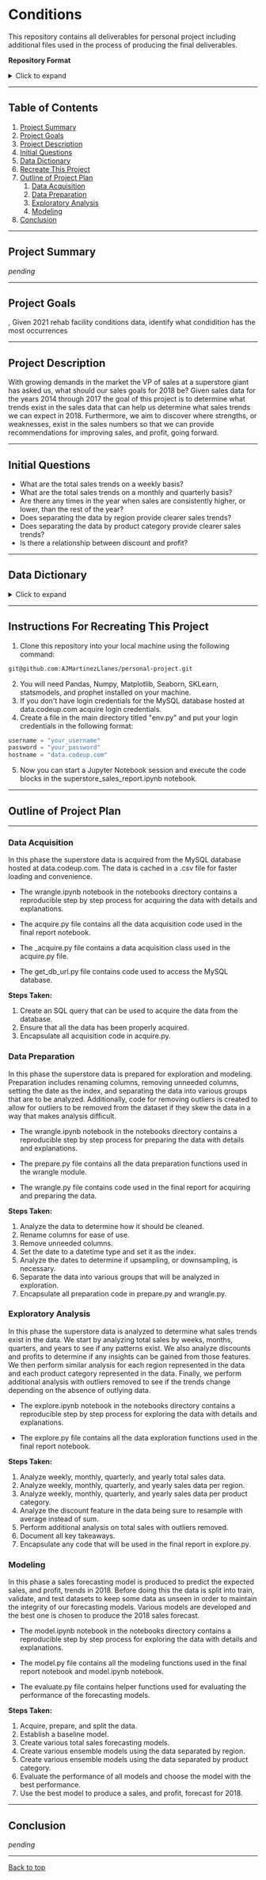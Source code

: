# Conditions
This repository contains all deliverables for personal project including additional files used 
in the process of producing the final deliverables.

**Repository Format**
<details>
<summary>Click to expand</summary>

- README.md: Contains a full outline of the project, information regarding the format of the repository, and instructions for reproducing the results.
- acquire.py: Contains a class that can be used to acquire data from .csv file.
- prepare.py: Contains functions used for preparing the data for exploration and modeling including cleaning data, removing outliers, and splitting data.
- wrangle.py: Contains convenience functions that can be used to both acquire and prepare the data in one step.
- explore.py: Contains functions used for producing visualizations in the final report.
- model.py: Contains functions used for building various forecast models.
- evaluate.py: Contains functions used for evaluating forecast models.
- superstore_sales_report.ipynb: The final report containing an outline of all steps taken, with results, and extraneous details removed.
- notebooks/
    - wrangle.ipynb: Contains all the steps taken in the acquisition and preparation phases of the pipeline.
    - explore.ipynb: Contains all the steps taken in the exploratory analysis phase of the pipeline.
    - model.ipynb: Contains all the steps taken in the modeling phase of the pipeline.

</details>

___

## Table of Contents

1. [Project Summary](#project-summary)
2. [Project Goals](#project-goals)
3. [Project Description](#project-description)
4. [Initial Questions](#initial-questions)
5. [Data Dictionary](#data-dictionary)
6. [Recreate This Project](#instructions-for-recreating-this-project)
7. [Outline of Project Plan](#outline-of-project-plan)
    1. [Data Acquisition](#data-acquisition)
    2. [Data Preparation](#data-preparation)
    3. [Exploratory Analysis](#exploratory-analysis)
    4. [Modeling](#modeling)
8. [Conclusion](#conclusion)

___

## Project Summary

<i>pending</i>

___

## Project Goals
,
Given 2021 rehab facility conditions data, identify what condidition has the most occurrences

___

## Project Description

With growing demands in the market the VP of sales at a superstore giant has asked us, what should our sales goals for 2018 be? Given sales data for the years 2014 through 2017 the goal of this project is to determine what trends exist in the sales data that can help us determine what sales trends we can expect in 2018. Furthermore, we aim to discover where strengths, or weaknesses, exist in the sales numbers so that we can provide recommendations for improving sales, and profit, going forward.

___

## Initial Questions

- What are the total sales trends on a weekly basis?
- What are the total sales trends on a monthly and quarterly basis?
- Are there any times in the year when sales are consistently higher, or lower, than the rest of the year?
- Does separating the data by region provide clearer sales trends?
- Does separating the data by product category provide clearer sales trends?
- Is there a relationship between discount and profit?

___

## Data Dictionary

<details><summary>Click to expand</summary>

| Variable              | Meaning      |
| --------------------- | ------------ |
| ccn                   | The CCN is used to identify the facility listed.|
| facility              | Facility name  Q |
| address               | Facility address  |
| state                 | Facility state |
| zip_code              | Two-character postal code where the facility is located |
| county_name           | Facility county |
| phone_number          | Facility ten digit telephone number |
| cms_region            | The CMS region where the facility is located. Below is a key to the location of the regional offices and the states covered by each CMS region:<p> <p>1 = Boston: <p>Connecticut, Maine, Massachusetts, New Hampshire, Rhode Island, Vermont <p>2 = New York: <p>New Jersey, New York, Puerto Rico, Virgin Islands <p>3 = Philadelphia: <p>Delaware, District of Columbia, Maryland, Pennsylvania, Virginia, West Virginia <p>4 = Atlanta: <p>Alabama, Florida, Georgia, Kentucky, Mississippi, North Carolina, South Carolina, Tennessee <p>5 = Chicago: <p>Illinois, Indiana, Michigan, Minnesota, Ohio, Wisconsin <p>6 = Dallas: <p>Arkansas, Louisiana, New Mexico, Oklahoma, Texas <p>7 = Kansas City: <p>Iowa, Kansas, Missouri, Nebraska <p>8 = Denver: <p>Colorado, Montana, North Dakota, South Dakota, Utah, Wyoming <p>9 = San Francisco: <p>Arizona, California, Hawaii, Nevada, Pacific Territories <p>10 = Seattle: <p>Alaska, Idaho, Oregon, Washington |
| condition            | The medical conditions treated in the facility.<p>  <p> • Stroke <p> • Nervous system disorder (excluding stroke) <p> • Brain disease or condition (non- traumatic) <p> • Brain injury (traumatic) <p> • Spinal cord disease or condition (non-traumatic) <p> • Spinal cord injury (traumatic) <p> • Hip or femur fracture <p> • Hip or knee replacement, amputation or other bone or joint conditions <p> • All other conditions |
| count           | The count of the corresponding medical condition for that facility.<p>  <p> Note: Medical conditions with counts of less than 11 are labeled as “less than 11” to protect patient confidentiality. |
| footnote             | Indicates the relevant footnote.<p> <p> 1 = Number of cases is too small to report. <p> 2 = Data not available for this reporting period. |


</details>

___

## Instructions For Recreating This Project

1. Clone this repository into your local machine using the following command:
```bash
git@github.com:AJMartinezLlanes/personal-project.git
```
2. You will need Pandas, Numpy, Matplotlib, Seaborn, SKLearn, statsmodels, and prophet installed on your machine.
3. If you don't have login credentials for the MySQL database hosted at data.codeup.com acquire login credentials.
4. Create a file in the main directory titled "env.py" and put your login credentials in the following format:
```python
username = "your_username"
password = "your_password"
hostname = "data.codeup.com"
```
5. Now you can start a Jupyter Notebook session and execute the code blocks in the superstore_sales_report.ipynb notebook.

___

## Outline of Project Plan
---
### Data Acquisition

In this phase the superstore data is acquired from the MySQL database hosted at data.codeup.com. The data is cached in a .csv file for faster loading and convenience.

- The wrangle.ipynb notebook in the notebooks directory contains a reproducible step by step process for acquiring the data with details 
and explanations.

- The acquire.py file contains all the data acquisition code used in the final report notebook.

- The _acquire.py file contains a data acquisition class used in the acquire.py file.

- The get_db_url.py file contains code used to access the MySQL database.

**Steps Taken:**
1. Create an SQL query that can be used to acquire the data from the database.
2. Ensure that all the data has been properly acquired.
3. Encapsulate all acquisition code in acquire.py.

### Data Preparation

In this phase the superstore data is prepared for exploration and modeling. Preparation includes renaming columns, removing unneeded columns, setting the date as the index, and separating the data into various groups that are to be analyzed. Additionally, code for removing outliers is created to allow for outliers to be removed from the dataset if they skew the data in a way that makes analysis difficult.

- The wrangle.ipynb notebook in the notebooks directory contains a reproducible step by step process for preparing the data with details and explanations.

- The prepare.py file contains all the data preparation functions used in the wrangle module.

- The wrangle.py file contains code used in the final report for acquiring and preparing the data.

**Steps Taken:**
1. Analyze the data to determine how it should be cleaned.
2. Rename columns for ease of use.
3. Remove unneeded columns.
4. Set the date to a datetime type and set it as the index.
5. Analyze the dates to determine if upsampling, or downsampling, is necessary.
6. Separate the data into various groups that will be analyzed in exploration.
7. Encapsulate all preparation code in prepare.py and wrangle.py.

### Exploratory Analysis

In this phase the superstore data is analyzed to determine what sales trends exist in the data. We start by analyzing total sales by weeks, months, quarters, and years to see if any patterns exist. We also analyze discounts and profits to determine if any insights can be gained from those features. We then perform similar analysis for each region represented in the data and each product category represented in the data. Finally, we perform additional analysis with outliers removed to see if the trends change depending on the absence of outlying data.

- The explore.ipynb notebook in the notebooks directory contains a reproducible step by step process for exploring the data with details and explanations.

- The explore.py file contains all the data exploration functions used in the final report notebook.

**Steps Taken:**
1. Analyze weekly, monthly, quarterly, and yearly total sales data.
2. Analyze weekly, monthly, quarterly, and yearly sales data per region.
3. Analyze weekly, monthly, quarterly, and yearly sales data per product category.
4. Analyze the discount feature in the data being sure to resample with average instead of sum.
5. Perform additional analysis on total sales with outliers removed.
6. Document all key takeaways.
7. Encapsulate any code that will be used in the final report in explore.py.

### Modeling

In this phase a sales forecasting model is produced to predict the expected sales, and profit, trends in 2018. Before doing this the data is split into train, validate, and test datasets to keep some data as unseen in order to maintain the integrity of our forecasting models. Various models are developed and the best one is chosen to produce the 2018 sales forecast.

- The model.ipynb notebook in the notebooks directory contains a reproducible step by step process for exploring the data with details and explanations.

- The model.py file contains all the modeling functions used in the final report notebook and model.ipynb notebook.

- The evaluate.py file contains helper functions used for evaluating the performance of the forecasting models.

**Steps Taken:**
1. Acquire, prepare, and split the data.
2. Establish a baseline model.
3. Create various total sales forecasting models.
4. Create various ensemble models using the data separated by region.
5. Create various ensemble models using the data separated by product category.
6. Evaluate the performance of all models and choose the model with the best performance.
7. Use the best model to produce a sales, and profit, forecast for 2018.

___

## Conclusion

<i>pending</i>

___

[Back to top](#superstore-sales-2018-goals-and-forecast)